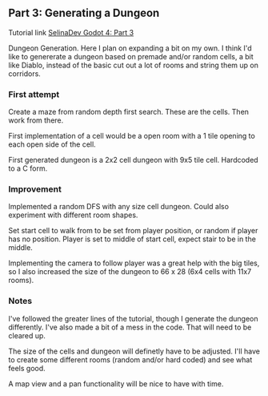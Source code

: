 ## Part 3: Generating a Dungeon

Tutorial link [SelinaDev Godot 4: Part 3](https://selinadev.github.io/07-rogueliketutorial-03/)

Dungeon Generation. Here I plan on expanding a bit on my own. I think I'd like to genererate a dungeon based on premade and/or random cells, a bit like Diablo, instead of the basic cut out a lot of rooms and string them up on corridors.

### First attempt

Create a maze from random depth first search. These are the cells. Then work from there.

First implementation of a cell would be a open room with a 1 tile opening to each open side of the cell.

First generated dungeon is a 2x2 cell dungeon with 9x5 tile cell. Hardcoded to a C form.

### Improvement

Implemented a random DFS with any size cell dungeon. Could also experiment with different room shapes.

Set start cell to walk from to be set from player position, or random if player has no position. Player is set to middle of start cell, expect stair to be in the middle.

Implementing the camera to follow player was a great help with the big tiles, so I also increased the size of the dungeon to 66 x 28 (6x4 cells with 11x7 rooms).

### Notes

I've followed the greater lines of the tutorial, though I generate the dungeon differently. I've also made a bit of a mess in the code. That will need to be cleared up.

The size of the cells and dungeon will definetly have to be adjusted. I'll have to create some different rooms (random and/or hard coded) and see what feels good.

A map view and a pan functionality will be nice to have with time.

